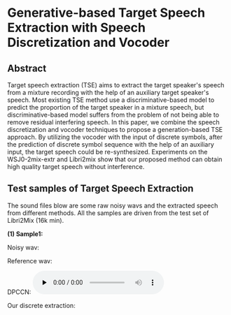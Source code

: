 # Generative-based Target Speech Extraction with Speech Discretization and Vocoder
## Abstract
Target speech extraction (TSE) aims to extract the target speaker's speech from a mixture recording with the help of an auxiliary target speaker's speech. 
Most existing TSE method use a discriminative-based model to predict the proportion of the target speaker in a mixture speech, but discriminative-based model suffers from the problem of not being able to remove residual interfering speech. 
In this paper, we combine the  speech discretization and vocoder techniques to propose a generation-based TSE approach. 
By utilizing the vocoder with the input of discrete symbols, after the prediction of discrete symbol sequence with the help of an auxiliary input, the target speech could be re-synthesized. 
Experiments on the WSJ0-2mix-extr and Libri2mix show that our proposed method can obtain high quality target speech without interference.


## Test samples of Target Speech Extraction 
The sound files blow are some raw noisy wavs and the extracted speech from different methods.
All the samples are driven from the test set of Libri2Mix (16k min).

**(1) Sample1:**

Noisy wav:

Reference wav:

DPCCN:
<audio id="audio" controls="" preload="none">
<source id="wav" src="https://github.com/earthmanylf/earthmanylf.github.io/blob/main/discretetse/wavs/sample1-dpccn.wav?raw=true"></audio>

Our discrete extraction:

